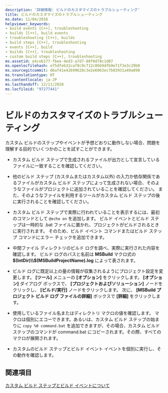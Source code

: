 ```yaml
---
description: '詳細情報: ビルドのカスタマイズのトラブルシューティング'
title: ビルドのカスタマイズのトラブルシューティング
ms.date: 11/04/2016
helpviewer_keywords:
- build events [C++], troubleshooting
- builds [C++], build events
- troubleshooting [C++], builds
- build steps [C++], troubleshooting
- events [C++], build
- builds [C++], troubleshooting
- custom build steps [C++], troubleshooting
ms.assetid: e4ceb177-fbee-4ed3-a7d7-80f0d78c1d07
ms.openlocfilehash: e75dfeb32caf8c9c712c06b9dfb9e71f3e3c29b0
ms.sourcegitcommit: d6af41e42699628c3e2e6063ec7b03931a49a098
ms.translationtype: HT
ms.contentlocale: ja-JP
ms.lasthandoff: 12/11/2020
ms.locfileid: "97277441"
---
```

# <a name="troubleshooting-build-customizations"></a>ビルドのカスタマイズのトラブルシューティング

カスタム ビルドのステップやイベントが予想どおりに動作しない場合、問題を理解する目的でいくつかのことを試すことができます。

- カスタム ビルド ステップで生成されるファイルが出力として宣言しているファイルに一致することを確認してください。

- 他のビルド ステップ (カスタムまたはカスタム以外) の入力か依存関係であるファイルがカスタム ビルド ステップによって生成されない場合、そのようなファイルがプロジェクトに追加されていることを確認してください。 また、そのようなファイルを利用するツールがカスタム ビルド ステップの後に実行されることを確認してください。

- カスタム ビルド ステップで実際に行われていることを表示するには、最初のコマンドとして `@echo on` を追加します。 ビルド イベントとビルド ステップは一時的な .bat ファイルに置かれ、プロジェクトがビルドされるときに実行されます。 そのため、ビルド イベント コマンドまたはビルド ステップ コマンドにエラー チェックを追加できます。

- 中間ファイル ディレクトリのビルド ログを調べ、実際に実行された内容を確認します。 ビルド ログのパスと名前は **MSBuild** マクロ式の **$(IntDir)\\$(MSBuildProjectName).log** によって表されます。

- ビルド ログに既定以上の量の情報が収集されるようにプロジェクト設定を変更します。 **[ツール]** メニューの **[オプション]** をクリックします。 **[オプション]** ダイアログ ボックスで、 **[プロジェクトおよびソリューション]** ノードをクリックし、 **[ビルド/実行]** ノードをクリックします。 次に、 **[MSBuild プロジェクト ビルド ログ ファイルの詳細]** ボックスで **[詳細]** をクリックします。

- 使用しているファイル名またはディレクトリ マクロの値を確認します。 マクロは個別にエコーできます。あるいは、カスタム ビルド ステップの始まりに `copy %0 command.bat` を追加できますが、その場合、カスタム ビルド ステップのコマンドが command.bat にコピーされます。その際、すべてのマクロが展開されます。

- カスタムのビルド ステップとビルド イベント イベントを個別に実行し、その動作を確認します。

## <a name="see-also"></a>関連項目

[カスタム ビルド ステップとビルド イベントについて](understanding-custom-build-steps-and-build-events.md)
